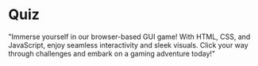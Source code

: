 # Quiz
"Immerse yourself in our browser-based GUI game! With HTML, CSS, and JavaScript, enjoy seamless interactivity and sleek visuals. Click your way through challenges and embark on a gaming adventure today!"
